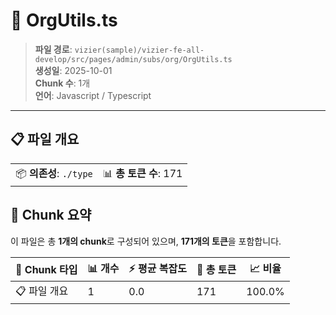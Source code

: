 # 📄 OrgUtils.ts

> **파일 경로**: `vizier(sample)/vizier-fe-all-develop/src/pages/admin/subs/org/OrgUtils.ts`  
> **생성일**: 2025-10-01  
> **Chunk 수**: 1개  
> **언어**: Javascript / Typescript
---


## 📋 파일 개요

| | |
|--|--|
| 📦 **의존성**: `./type` | 📊 **총 토큰 수**: 171 |






## 🧩 Chunk 요약

이 파일은 총 **1개의 chunk**로 구성되어 있으며, **171개의 토큰**을 포함합니다.

| 🧩 Chunk 타입 | 📊 개수 | ⚡ 평균 복잡도 | 📝 총 토큰 | 📈 비율 |
|---------------|--------|-------------|----------|--------|
| 📋 파일 개요 | 1 | 0.0 | 171 | 100.0% |

